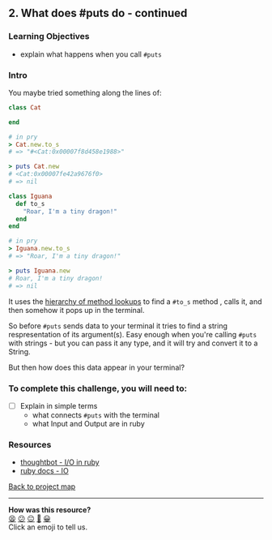 ## 2. What does #puts do - continued

### Learning Objectives
- explain what happens when you call `#puts`

### Intro
You maybe tried something along the lines of:

```ruby
class Cat

end

# in pry
> Cat.new.to_s
# => "#<Cat:0x00007f8d458e1988>"

> puts Cat.new
# <Cat:0x00007fe42a9676f0>
# => nil
```

```ruby
class Iguana
  def to_s
    "Roar, I'm a tiny dragon!"
  end
end

# in pry
> Iguana.new.to_s
# => "Roar, I'm a tiny dragon!"

> puts Iguana.new
# Roar, I'm a tiny dragon!
# => nil
```

It uses the [hierarchy of method lookups](https://gist.github.com/damien-roche/351bf4e7991449714533) to find a `#to_s` method
, calls it, and then somehow it pops up in the terminal.

So before `#puts` sends data to your terminal it tries to find a string respresentation of its argument(s). Easy enough when you're calling `#puts` with strings - but you can pass it any type, and it will try and convert it to a String.

But then how does this data appear in your terminal?

### To complete this challenge, you will need to:
 - [ ] Explain in simple terms
    - what connects `#puts` with the terminal
    - what Input and Output are in ruby

### Resources

- [thoughtbot - I/O in ruby](https://robots.thoughtbot.com/io-in-ruby)
- [ruby docs - IO](http://ruby-doc.org/core-2.2.2/IO.html)

[Back to project map](./README.md#project-map)

<!-- BEGIN GENERATED SECTION DO NOT EDIT -->

---

**How was this resource?**  
[😫](https://airtable.com/shrUJ3t7KLMqVRFKR?prefill_Repository=skills-workshops&prefill_File=practicals/adventures/testing-eye-oh/2-what-does-puts-do-continued.md&prefill_Sentiment=😫) [😕](https://airtable.com/shrUJ3t7KLMqVRFKR?prefill_Repository=skills-workshops&prefill_File=practicals/adventures/testing-eye-oh/2-what-does-puts-do-continued.md&prefill_Sentiment=😕) [😐](https://airtable.com/shrUJ3t7KLMqVRFKR?prefill_Repository=skills-workshops&prefill_File=practicals/adventures/testing-eye-oh/2-what-does-puts-do-continued.md&prefill_Sentiment=😐) [🙂](https://airtable.com/shrUJ3t7KLMqVRFKR?prefill_Repository=skills-workshops&prefill_File=practicals/adventures/testing-eye-oh/2-what-does-puts-do-continued.md&prefill_Sentiment=🙂) [😀](https://airtable.com/shrUJ3t7KLMqVRFKR?prefill_Repository=skills-workshops&prefill_File=practicals/adventures/testing-eye-oh/2-what-does-puts-do-continued.md&prefill_Sentiment=😀)  
Click an emoji to tell us.

<!-- END GENERATED SECTION DO NOT EDIT -->
